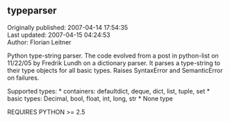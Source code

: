 ## typeparser  
Originally published: 2007-04-14 17:54:35  
Last updated: 2007-04-15 04:24:53  
Author: Florian Leitner  
  
Python type-string parser. The code evolved from a post in python-list on 11/22/05 by Fredrik Lundh on a dictionary parser. It parses a type-string to their type objects for all basic types. Raises SyntaxError and SemanticError on failures.

Supported types:
        * containers: defaultdict, deque, dict, list, tuple, set
        * basic types: Decimal, bool, float, int, long, str
        * None type

REQUIRES PYTHON >= 2.5